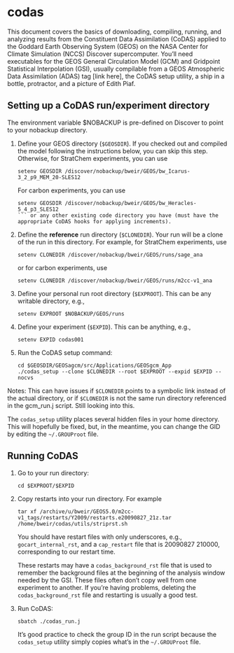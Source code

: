# codas
This document covers the basics of downloading, compiling, running, and analyzing
results from the Constituent Data Assimilation (CoDAS) applied to the Goddard Earth Observing
System (GEOS) on the NASA Center for Climate Simulation (NCCS) Discover supercomputer. You’ll
need executables for the GEOS General Circulation Model (GCM) and Gridpoint Statistical
Interpolation (GSI), usually compilable from a GEOS Atmospheric Data Assimilation (ADAS)
tag [link here], the CoDAS setup utility, a ship in a bottle, protractor, and a picture
of Edith Piaf.

## Setting up a CoDAS run/experiment directory
The environment variable $NOBACKUP is pre-defined on Discover to point to your nobackup directory.

1. Define your GEOS directory (```$GEOSDIR```). If you checked out and compiled the model
    following the instructions below, you can skip this step. Otherwise, for StratChem
    experiments, you can use
    ```
    setenv GEOSDIR /discover/nobackup/bweir/GEOS/bw_Icarus-3_2_p9_MEM_20-SLES12
    ```
    
    For carbon experiments, you can use
    ```
    setenv GEOSDIR /discover/nobackup/bweir/GEOS/bw_Heracles-5_4_p3_SLES12
    ``` or any other existing code directory you have (must have the appropriate CoDAS hooks for applying increments).
    
2. Define the **reference** run directory (```$CLONEDIR```). Your run will be a clone of the
    run in this directory. For example, for StratChem experiments, use
    ```
    setenv CLONEDIR /discover/nobackup/bweir/GEOS/runs/sage_ana
    ```
    or for carbon experiments, use
    ```
    setenv CLONEDIR /discover/nobackup/bweir/GEOS/runs/m2cc-v1_ana
    ```
3. Define your personal run root directory (```$EXPROOT```). This can be any writable directory, e.g.,
    ```
    setenv EXPROOT $NOBACKUP/GEOS/runs
    ```
4. Define your experiment (```$EXPID```). This can be anything, e.g.,
    ```
    setenv EXPID codas001
    ```
5. Run the CoDAS setup command:
    ```
    cd $GEOSDIR/GEOSagcm/src/Applications/GEOSgcm_App
    ./codas_setup --clone $CLONEDIR --root $EXPROOT --expid $EXPID --nocvs
    ```

Notes: This can have issues if ```$CLONEDIR``` points to a symbolic link instead of the actual directory,
or if ```$CLONEDIR``` is not the same run directory referenced in the gcm_run.j script. Still looking into this.

The ```codas_setup``` utility places several hidden files in your home directory. This will hopefully be fixed,
but, in the meantime, you can change the GID by editing the ```~/.GROUProot``` file.

## Running CoDAS
1. Go to your run directory:
    ```
    cd $EXPROOT/$EXPID
    ```
    
2. Copy restarts into your run directory. For example
    ```
    tar xf /archive/u/bweir/GEOS5.0/m2cc-v1_tags/restarts/Y2009/restarts.e20090827_21z.tar
    /home/bweir/codas/utils/striprst.sh
    ```
    You should have restart files with only underscores, e.g., ```gocart_internal_rst```, and a ```cap_restart```
    file that is 20090827 210000, corresponding to our restart time.
        
    These restarts may have a ```codas_background_rst``` file that is used to remember the background files at the beginning of the analysis window needed by the GSI. These files often don’t copy well from one experiment to another. If you’re having problems, deleting the ```codas_background_rst``` file and restarting is usually a good test.
        
3. Run CoDAS:
    ```
    sbatch ./codas_run.j
    ```
    It’s good practice to check the group ID in the run script because the ```codas_setup``` utility simply copies what’s in the ```~/.GROUProot``` file.
